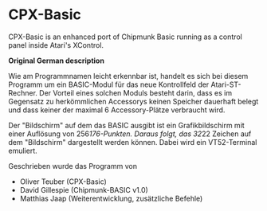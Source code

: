 # CPX-Basic
CPX-Basic is an enhanced port of Chipmunk Basic running as a control panel inside Atari's XControl.

**Original German description**

Wie am Programmnamen leicht erkennbar ist, handelt es sich bei diesem Programm um ein BASIC-Modul für das neue Kontrollfeld der Atari-ST-Rechner. Der Vorteil eines solchen Moduls besteht darin, dass es im Gegensatz zu herkömmlichen Accessorys keinen Speicher dauerhaft belegt und dass keiner der maximal 6 Accessory-Plätze verbraucht wird.

Der "Bildschirm" auf dem das BASIC ausgibt ist ein Grafikbildschirm mit einer Auflösung von 256*176-Punkten. Daraus folgt, das 32*22  Zeichen auf dem "Bildschirm" dargestellt werden können. Dabei wird ein VT52-Terminal emuliert.

Geschrieben wurde das Programm von

- Oliver Teuber (CPX-Basic)
- David Gillespie (Chipmunk-BASIC v1.0)
- Matthias Jaap (Weiterentwicklung, zusätzliche Befehle)
